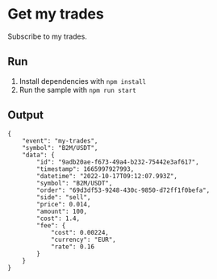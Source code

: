# Get my trades

Subscribe to my trades.

## Run

1. Install dependencies with `npm install`
2. Run the sample with `npm run start`

## Output

```
{
    "event": "my-trades",
    "symbol": "B2M/USDT",
    "data": {
        "id": "9adb20ae-f673-49a4-b232-75442e3af617",
        "timestamp": 1665997927993,
        "datetime": "2022-10-17T09:12:07.993Z",
        "symbol": "B2M/USDT",
        "order": "69d3df53-9248-430c-9850-d72ff1f0befa",
        "side": "sell",
        "price": 0.014,
        "amount": 100,
        "cost": 1.4,
        "fee": {
            "cost": 0.00224,
            "currency": "EUR",
            "rate": 0.16
        }
    }
}
```